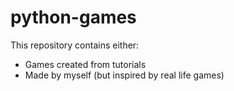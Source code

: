 # python-games

This repository contains either:
- Games created from tutorials
- Made by myself (but inspired by real life games)
